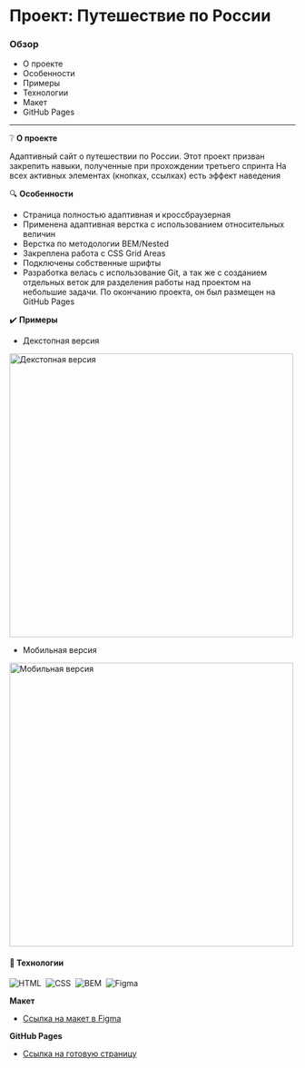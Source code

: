 # Проект: Путешествие по России

### Обзор
* О проекте
* Особенности
* Примеры
* Технологии
* Макет
* GitHub Pages
___

❔ **О проекте** 

Адаптивный сайт о путешествии по России.
Этот проект призван закрепить навыки, полученные при прохождении третьего спринта
На всех активных элементах (кнопках, ссылках) есть эффект наведения


🔍 **Особенности**

* Страница полностью адаптивная и кроссбраузерная
* Применена адаптивная верстка с использованием относительных величин
* Верстка по методологии BEM/Nested
* Закреплена работа с CSS Grid Areas
* Подключены собственные шрифты
* Разработка велась с использование Git, а так же с созданием отдельных веток для разделения работы над проектом на небольшие задачи. По окончанию проекта, он был размещен на GitHub Pages

✔️ **Примеры** 
* Декстопная версия
<img src="https://landing-easy.ru/images/special/travel-ban.gif" alt="Декстопная версия" width="500"/>

* Мобильная версия
<img src="https://landing-easy.ru/images/special/travel-ban-mob.gif" alt="Мобильная версия" height="500"/>


#### 🔧 Технологии
![HTML](https://img.shields.io/badge/-HTML-05122A?style=flat&logo=HTML5)&nbsp;
![CSS](https://img.shields.io/badge/-CSS-05122A?style=flat&logo=CSS3&logoColor=1572B6)&nbsp;
![BEM](https://img.shields.io/badge/-BEM-05122A?style=flat&logo=BEM)&nbsp;
![Figma](https://img.shields.io/badge/-Figma-05122A?style=flat&logo=Figma)&nbsp;

**Макет**
* [Ссылка на макет в Figma](https://www.figma.com/file/5S2WSbEFL6awjVWJ0NWL8Q/Sprint-3_-Russia-_-desktop-mobile?node-id=28503%3A0)

**GitHub Pages**
* [Ссылка на готовую страницу](https://aleksandr-shelukhin.github.io/russian-travel/)
